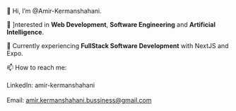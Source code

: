 👋  Hi, I’m @Amir-Kermanshahani.

👀 ]nterested in **Web Development**, **Software Engineering** and **Artificial Intelligence**.

🌱 Currently experiencing **FullStack Software Development** with NextJS and Expo.

📫 How to reach me: <br><br>
    LinkedIn: amir-kermanshahani <br><br>
    Email: amir.kermanshahani.bussiness@gmail.com

<!---
Amir-Kermanshahani/Amir-Kermanshahani is a ✨ special ✨ repository because its `README.md` (this file) appears on your GitHub profile.
You can click the Preview link to take a look at your changes.
--->
